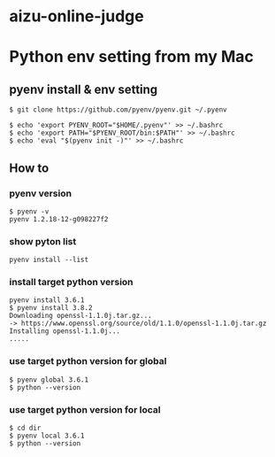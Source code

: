 # aizu-online-judge

# Python env setting from my Mac

## pyenv install & env setting

```
$ git clone https://github.com/pyenv/pyenv.git ~/.pyenv

$ echo 'export PYENV_ROOT="$HOME/.pyenv"' >> ~/.bashrc
$ echo 'export PATH="$PYENV_ROOT/bin:$PATH"' >> ~/.bashrc
$ echo 'eval "$(pyenv init -)"' >> ~/.bashrc
```

## How to

### pyenv version

```
$ pyenv -v
pyenv 1.2.18-12-g098227f2
```

### show pyton list

```
pyenv install --list
```

### install target python version

```
pyenv install 3.6.1
$ pyenv install 3.8.2
Downloading openssl-1.1.0j.tar.gz...
-> https://www.openssl.org/source/old/1.1.0/openssl-1.1.0j.tar.gz
Installing openssl-1.1.0j...
.....

```


### use target python version for global

```
$ pyenv global 3.6.1
$ python --version
```

### use target python version for local

```
$ cd dir
$ pyenv local 3.6.1
$ python --version
```

